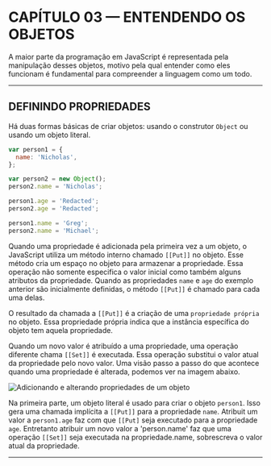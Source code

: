 # CAPÍTULO 03 — ENTENDENDO OS OBJETOS

A maior parte da programação em JavaScript é representada pela manipulação desses objetos, motivo pela qual entender como eles funcionam é fundamental para compreender a linguagem como um todo.

---

## DEFININDO PROPRIEDADES

Há duas formas básicas de criar objetos: usando o construtor `Object` ou usando um objeto literal.

```js
var person1 = {
  name: 'Nicholas',
};

var person2 = new Object();
person2.name = 'Nicholas';

person1.age = 'Redacted';
person2.age = 'Redacted';

person1.name = 'Greg';
person2.name = 'Michael';
```

Quando uma propriedade é adicionada pela primeira vez a um objeto, o JavaScript utiliza um método interno chamado `[[Put]]` no objeto. Esse método cria um espaço no objeto para armazenar a propriedade. Essa operação não somente especifica o valor inicial como também alguns atributos da propriedade. Quando as propriedades `name` e `age` do exemplo anterior são inicialmente definidas, o método `[[Put]]` é chamado para cada uma delas.

O resultado da chamada a `[[Put]]` é a criação de uma `propriedade própria` no objeto. Essa propriedade própria indica que a instância específica do objeto tem aquela propriedade.

Quando um novo valor é atribuído a uma propriedade, uma operação diferente chama `[[Set]]` é executada. Essa operação substitui o valor atual da propriedade pelo novo valor. Uma visão passo a passo do que acontece quando uma propriedade é alterada, podemos ver na imagem abaixo.

![Adicionando e alterando propriedades de um objeto](/.github/img/cap03/img3_1.png)

Na primeira parte, um objeto literal é usado para criar o objeto `person1`. Isso gera uma chamada implícita a `[[Put]]` para a propriedade `name`. Atribuit um valor a `person1.age` faz com que `[[Put]` seja executado para a propriedade `age`. Entretanto atribuir um novo valor a 'person.name' faz que uma operação `[[Set]]` seja executada na propriedade.name, sobrescreva o valor atual da propriedade.

---

